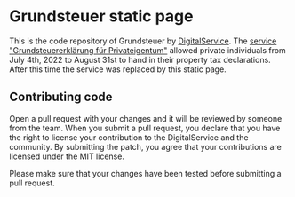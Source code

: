 # Grundsteuer static page
This is the code repository of Grundsteuer by [DigitalService](https://digitalservice.bund.de). The [service "Grundsteuererklärung für Privateigentum"](https://github.com/digitalservicebund/grundsteuer/tree/main) allowed private individuals from July 4th, 2022 to August 31st to hand in their property tax declarations. After this time the service was replaced by this static page.


## Contributing code
Open a pull request with your changes and it will be reviewed by someone from the team. When you submit a pull request, you declare that you have the right to license your contribution to the DigitalService and the community. By submitting the patch, you agree that your contributions are licensed under the MIT license.

Please make sure that your changes have been tested before submitting a pull request.
